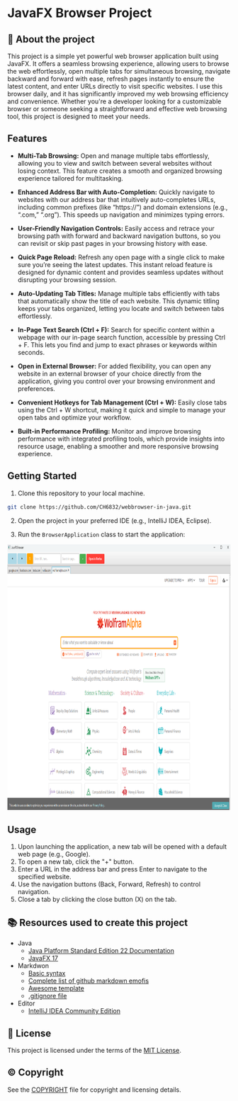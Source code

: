 # JavaFX Browser Project

## :newspaper: About the project

This project is a simple yet powerful web browser application built using JavaFX. It offers a seamless browsing experience, allowing users to browse the web effortlessly, open multiple tabs for simultaneous browsing, navigate backward and forward with ease, refresh pages instantly to ensure the latest content, and enter URLs directly to visit specific websites. I use this browser daily, and it has significantly improved my web browsing efficiency and convenience. Whether you're a developer looking for a customizable browser or someone seeking a straightforward and effective web browsing tool, this project is designed to meet your needs.

## Features

* **Multi-Tab Browsing:** Open and manage multiple tabs effortlessly, allowing you to view and switch between several websites without losing context. This feature creates a smooth and organized browsing experience tailored for multitasking.

* **Enhanced Address Bar with Auto-Completion:** Quickly navigate to websites with our address bar that intuitively auto-completes URLs, including common prefixes (like “https://”) and domain extensions (e.g., “.com,” “.org”). This speeds up navigation and minimizes typing errors.

* **User-Friendly Navigation Controls:** Easily access and retrace your browsing path with forward and backward navigation buttons, so you can revisit or skip past pages in your browsing history with ease.

* **Quick Page Reload:** Refresh any open page with a single click to make sure you’re seeing the latest updates. This instant reload feature is designed for dynamic content and provides seamless updates without disrupting your browsing session.

* **Auto-Updating Tab Titles:** Manage multiple tabs efficiently with tabs that automatically show the title of each website. This dynamic titling keeps your tabs organized, letting you locate and switch between tabs effortlessly.

* **In-Page Text Search (Ctrl + F):** Search for specific content within a webpage with our in-page search function, accessible by pressing Ctrl + F. This lets you find and jump to exact phrases or keywords within seconds.

* **Open in External Browser:** For added flexibility, you can open any website in an external browser of your choice directly from the application, giving you control over your browsing environment and preferences.

* **Convenient Hotkeys for Tab Management (Ctrl + W):** Easily close tabs using the Ctrl + W shortcut, making it quick and simple to manage your open tabs and optimize your workflow.

* **Built-in Performance Profiling:** Monitor and improve browsing performance with integrated profiling tools, which provide insights into resource usage, enabling a smoother and more responsive browsing experience.

## Getting Started

1. Clone this repository to your local machine.

```sh
git clone https://github.com/CH6832/webbrowser-in-java.git
```

2. Open the project in your preferred IDE (e.g., IntelliJ IDEA, Eclipse).

3. Run the `BrowserApplication` class to start the application:

<img src="src/main/resources/img/java-webbrowser.png" alt="Java Web Browser" width="1000" height="600">

## Usage

1) Upon launching the application, a new tab will be opened with a default web page (e.g., Google).
2) To open a new tab, click the "+" button.
3) Enter a URL in the address bar and press Enter to navigate to the specified website.
4) Use the navigation buttons (Back, Forward, Refresh) to control navigation.
5) Close a tab by clicking the close button (X) on the tab.

## :books: Resources used to create this project

* Java
    * [Java Platform Standard Edition 22 Documentation](https://docs.oracle.com/en/java/javase/)
    * [JavaFX 17](https://openjfx.io/)
* Markdwon
    * [Basic syntax](https://www.markdownguide.org/basic-syntax/)
    * [Complete list of github markdown emofis](https://dev.to/nikolab/complete-list-of-github-markdown-emoji-markup-5aia)
    * [Awesome template](http://github.com/Human-Activity-Recognition/blob/main/README.md)
    * [.gitignore file](https://git-scm.com/docs/gitignore)
* Editor
    * [IntelliJ IDEA Community Edition](https://www.jetbrains.com/idea/download/?section=windows)

## :bookmark: License

This project is licensed under the terms of the [MIT License](LICENSE).

## :copyright: Copyright

See the [COPYRIGHT](COPYRIGHT) file for copyright and licensing details.
